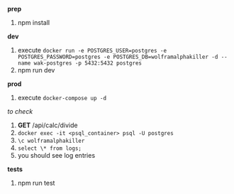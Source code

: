 **prep**

1. npm install

**dev**

1. execute `docker run -e POSTGRES_USER=postgres -e POSTGRES_PASSWORD=postgres -e POSTGRES_DB=wolframalphakiller -d --name wak-postgres -p 5432:5432 postgres`
2. npm run dev

**prod**

1. execute `docker-compose up -d`

_to check_

1. **GET** /api/calc/divide
2. `docker exec -it <psql_container> psql -U postgres`
3. `\c wolframalphakiller`
4. `select \* from logs;`
5. you should see log entries

**tests**

1. npm run test
